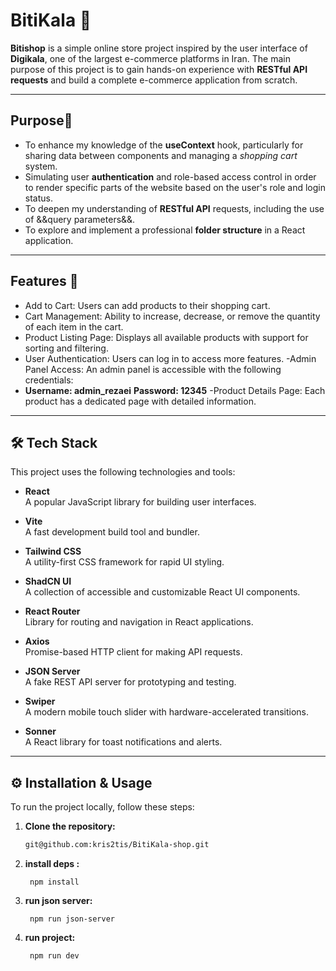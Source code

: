 # BitiKala 🛒
**Bitishop** is a simple online store project inspired by the user interface of **Digikala**, one of the largest e-commerce platforms in Iran. The main purpose of this project is to gain hands-on experience with **RESTful API requests** and build a complete e-commerce application from scratch.
  
---
  
## Purpose🚀
- To enhance my knowledge of the **useContext** hook, particularly for sharing data between components and managing a *shopping cart* system.
- Simulating user **authentication** and role-based access control in order to render specific parts of the website based on the user's role and login status.
- To deepen my understanding of **RESTful API** requests, including the use of &&query parameters&&.
- To explore and implement a professional **folder structure** in a React application.
  
---
  
## Features 🎯
- Add to Cart: Users can add products to their shopping cart.
- Cart Management: Ability to increase, decrease, or remove the quantity of each item in the cart.
- Product Listing Page: Displays all available products with support for sorting and filtering.
- User Authentication: Users can log in to access more features.
-Admin Panel Access: An admin panel is accessible with the following credentials:
- **Username: admin_rezaei** **Password: 12345**
-Product Details Page: Each product has a dedicated page with detailed information.

---

## 🛠 Tech Stack

This project uses the following technologies and tools:

- **React**  
  A popular JavaScript library for building user interfaces.

- **Vite**  
  A fast development build tool and bundler.

- **Tailwind CSS**  
  A utility-first CSS framework for rapid UI styling.

- **ShadCN UI**  
  A collection of accessible and customizable React UI components.

- **React Router**  
  Library for routing and navigation in React applications.

- **Axios**  
  Promise-based HTTP client for making API requests.

- **JSON Server**  
  A fake REST API server for prototyping and testing.

- **Swiper**  
  A modern mobile touch slider with hardware-accelerated transitions.

- **Sonner**  
  A React library for toast notifications and alerts.


---
## ⚙️ Installation & Usage

To run the project locally, follow these steps:

1. **Clone the repository:**

   ```bash
   git@github.com:kris2tis/BitiKala-shop.git

2. **install deps :**

   ``` 
    npm install
3. **run json server:**

   ```
    npm run json-server
4. **run project:**

   ```
    npm run dev
